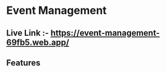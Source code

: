 # Event Management 

## Live Link :- <a href="https://event-management-69fb5.web.app/">https://event-management-69fb5.web.app/</a>

## Features